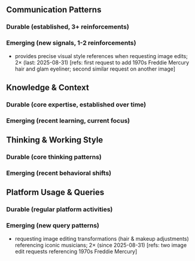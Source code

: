 ## Communication Patterns
### Durable (established, 3+ reinforcements)

### Emerging (new signals, 1-2 reinforcements)
- provides precise visual style references when requesting image edits; 2× (last: 2025-08-31) [refs: first request to add 1970s Freddie Mercury hair and glam eyeliner; second similar request on another image]

## Knowledge & Context
### Durable (core expertise, established over time)

### Emerging (recent learning, current focus)

## Thinking & Working Style
### Durable (core thinking patterns)

### Emerging (recent behavioral shifts)

## Platform Usage & Queries
### Durable (regular platform activities)

### Emerging (new query patterns)
- requesting image editing transformations (hair & makeup adjustments) referencing iconic musicians; 2× (since 2025-08-31) [refs: two image edit requests referencing 1970s Freddie Mercury]
